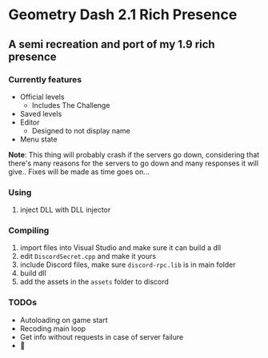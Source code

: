 # Geometry Dash 2.1 Rich Presence

## A semi recreation and port of my 1.9 rich presence

### Currently features

* Official levels
  * Includes The Challenge
* Saved levels
* Editor
  * Designed to not display name
* Menu state

**Note**: This thing will probably crash if the servers go down, considering that there's many reasons for the servers to go down and many responses it will give.. Fixes will be made as time goes on...

### Using

1. inject DLL with DLL injector

### Compiling

1. import files into Visual Studio and make sure it can build a dll
2. edit `DiscordSecret.cpp` and make it yours
3. include Discord files, make sure `discord-rpc.lib` is in main folder
4. build dll
5. add the assets in the `assets` folder to discord

### TODOs

* Autoloading on game start
* Recoding main loop
* Get info without requests in case of server failure
* 🦀
